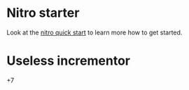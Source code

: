 # Nitro starter

Look at the [nitro quick start](https://nitro.unjs.io/guide#quick-start) to learn more how to get started.

# Useless incrementor
+7
